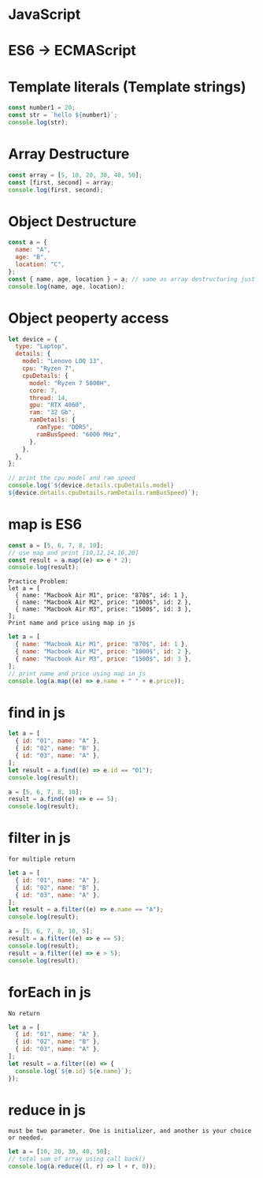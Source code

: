 # JavaScript

<!-- # URL: <a href="https://arannamoy-mondal.github.io/JavaScript/">https://arannamoy-mondal.github.io/JavaScript/</a> -->

# ES6 -> ECMAScript

# Template literals (Template strings)

```js
const number1 = 20;
const str = `hello ${number1}`;
console.log(str);
```

# Array Destructure

```js
const array = [5, 10, 20, 30, 40, 50];
const [first, second] = array;
console.log(first, second);
```

# Object Destructure

```js
const a = {
  name: "A",
  age: "B",
  location: "C",
};
const { name, age, location } = a; // same as array destructuring just use square bracket instead of curly bracket
console.log(name, age, location);
```

# Object peoperty access

```js
let device = {
  type: "Laptop",
  details: {
    model: "Lenovo LOQ 13",
    cpu: "Ryzen 7",
    cpuDetails: {
      model: "Ryzen 7 5800H",
      core: 7,
      thread: 14,
      gpu: "RTX 4060",
      ram: "32 Gb",
      ramDetails: {
        ramType: "DDR5",
        ramBusSpeed: "6000 MHz",
      },
    },
  },
};

// print the cpu model and ram speed
console.log(`${device.details.cpuDetails.model} 
${device.details.cpuDetails.ramDetails.ramBusSpeed}`);
```

# map is ES6

```js
const a = [5, 6, 7, 8, 10];
// use map and print [10,12,14,16,20]
const result = a.map((e) => e * 2);
console.log(result);
```
```
Practice Problem:
let a = [
  { name: "Macbook Air M1", price: "870$", id: 1 },
  { name: "Macbook Air M2", price: "1000$", id: 2 },
  { name: "Macbook Air M3", price: "1500$", id: 3 },
];
Print name and price using map in js
```
```js
let a = [
  { name: "Macbook Air M1", price: "870$", id: 1 },
  { name: "Macbook Air M2", price: "1000$", id: 2 },
  { name: "Macbook Air M3", price: "1500$", id: 3 },
];
// print name and price using map in js
console.log(a.map((e) => e.name + " " + e.price));
```

# find in js

```js
let a = [
  { id: "01", name: "A" },
  { id: "02", name: "B" },
  { id: "03", name: "A" },
];
let result = a.find((e) => e.id == "01");
console.log(result);

a = [5, 6, 7, 8, 10];
result = a.find((e) => e == 5);
console.log(result);
```

# filter in js

`for multiple return`

```js
let a = [
  { id: "01", name: "A" },
  { id: "02", name: "B" },
  { id: "03", name: "A" },
];
let result = a.filter((e) => e.name == "A");
console.log(result);

a = [5, 6, 7, 8, 10, 5];
result = a.filter((e) => e == 5);
console.log(result);
result = a.filter((e) => e > 5);
console.log(result);
```

# forEach in js

`No return`

```js
let a = [
  { id: "01", name: "A" },
  { id: "02", name: "B" },
  { id: "03", name: "A" },
];
let result = a.filter((e) => {
  console.log(`${e.id} ${e.name}`);
});
```

# reduce in js

`must be two parameter. One is initializer, and another is your choice or needed.`

```js
let a = [10, 20, 30, 40, 50];
// total sum of array using call back()
console.log(a.reduce((l, r) => l + r, 0));
```
